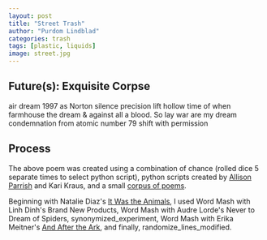 ```yaml
---
layout: post
title: "Street Trash"
author: "Purdom Lindblad"
categories: trash
tags: [plastic, liquids]
image: street.jpg
---
```

## Future(s): Exquisite Corpse
air dream
1997 as Norton silence
precision lift
hollow time of when
  farmhouse
the dream & against all a blood.
So lay war are my dream condemnation
from atomic number 79 shift with permission

## Process
The above poem was created using a combination of chance (rolled dice 5 separate times to select python script), python scripts created by [Allison Parrish](https://www.decontextualize.com/) and Kari Kraus, and a small [corpus of poems](2016-10-10-getting-started.md).

Beginning with Natalie Diaz's [It Was the Animals](https://www.poetryfoundation.org/poetrymagazine/poems/56833/it-was-the-animals), I used Word Mash with Linh Dinh's Brand New Products, Word Mash with Audre Lorde's Never to Dream of Spiders, synonymized_experiment, Word Mash with Erika Meitner's [And After the Ark](http://plumepoetry.com/2012/09/and-after-the-ark-by-erika-meitner/), and finally, randomize_lines_modified.
